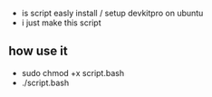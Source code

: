- is script easly install / setup devkitpro on ubuntu
- i just make this script 
## how use it
- sudo chmod +x script.bash
- ./script.bash
